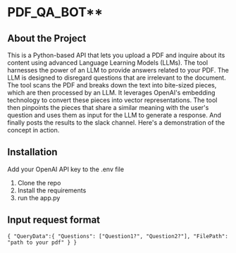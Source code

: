 # PDF_QA_BOT**

## About the Project

This is a Python-based API that lets you upload a PDF and inquire about its content using advanced Language Learning Models (LLMs). The tool harnesses the power of an LLM to provide answers related to your PDF. The LLM is designed to disregard questions that are irrelevant to the document. The tool scans the PDF and breaks down the text into bite-sized pieces, which are then processed by an LLM. It leverages OpenAI's embedding technology to convert these pieces into vector representations. The tool then pinpoints the pieces that share a similar meaning with the user's question and uses them as input for the LLM to generate a response.  And finally posts the results to the slack channel. Here's a demonstration of the concept in action.


## Installation
Add your OpenAI API key to the .env file
1. Clone the repo
2. Install the requirements
3. run the app.py


## Input request format

`{
    "QueryData":{
    "Questions": ["Question1?", "Question2?"],
    "FilePath": "path to your pdf"
}
}`

